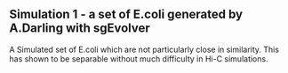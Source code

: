 ## Simulation 1 - a set of E.coli generated by A.Darling with sgEvolver

A Simulated set of E.coli which are not particularly close in similarity. This has shown to be separable without much difficulty in Hi-C simulations.


